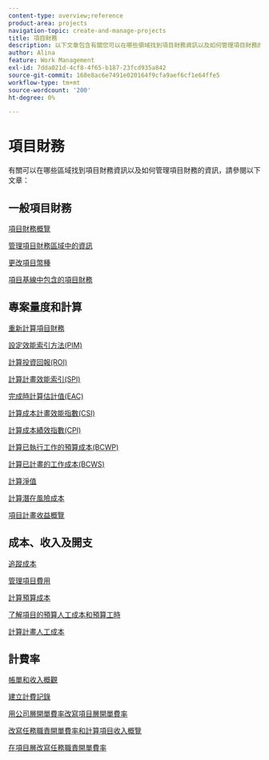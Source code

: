 ```yaml
---
content-type: overview;reference
product-area: projects
navigation-topic: create-and-manage-projects
title: 項目財務
description: 以下文章包含有關您可以在哪些領域找到項目財務資訊以及如何管理項目財務的資訊。
author: Alina
feature: Work Management
exl-id: 7dda021d-4cf8-4f65-b187-23fcd935a842
source-git-commit: 168e8ac6e7491e020164f9cfa9aef6cf1e64ffe5
workflow-type: tm+mt
source-wordcount: '200'
ht-degree: 0%

---
```


# 項目財務

有關可以在哪些區域找到項目財務資訊以及如何管理項目財務的資訊，請參閱以下文章：

## 一般項目財務

[項目財務概覽](../../../manage-work/projects/project-finances/project-finances-overview-1.md)

[管理項目財務區域中的資訊](../../../manage-work/projects/project-finances/manage-project-finance-area.md)

[更改項目幣種](../../../manage-work/projects/project-finances/change-project-currency.md)

[項目基線中包含的項目財務](../../../manage-work/projects/project-finances/project-finances-included-in-project-baselines.md)

## 專案量度和計算

[重新計算項目財務](../../../manage-work/projects/project-finances/recalculate-project-finances.md)

[設定效能索引方法(PIM)](../../../manage-work/projects/project-finances/set-pim.md)

[計算投資回報(ROI)](../../../manage-work/projects/project-finances/calculate-roi.md)

[計算計畫效能索引(SPI)](../../../manage-work/projects/project-finances/calculate-spi.md)

[完成時計算估計值(EAC)](../../../manage-work/projects/project-finances/calculate-eac.md)

[計算成本計畫效能指數(CSI)](../../../manage-work/projects/project-finances/calculate-csi.md)

[計算成本績效指數(CPI)](../../../manage-work/projects/project-finances/calculate-cpi.md)

[計算已執行工作的預算成本(BCWP)](../../../manage-work/projects/project-finances/calculate-bcwp.md)

[計算已計畫的工作成本(BCWS)](../../../manage-work/projects/project-finances/calculate-bcws.md)

[計算淨值](../../../manage-work/projects/project-finances/calculate-net-value.md)

[計算潛在風險成本](../../../manage-work/projects/project-finances/potential-risk-cost.md)

[項目計畫收益概覽](../../../manage-work/projects/project-finances/project-planned-benefit.md)

## 成本、收入及開支

[追蹤成本](../../../manage-work/projects/project-finances/track-costs.md)

[管理項目費用](../../../manage-work/projects/project-finances/manage-project-expenses.md)

[計算預算成本](../../../manage-work/projects/project-finances/budgeted-cost.md)

[了解項目的預算人工成本和預算工時](../../../manage-work/projects/project-finances/budgeted-labor-cost.md)

[計算計畫人工成本](../../../manage-work/projects/project-finances/planned-labor-cost.md)

<!--
<p data-mc-conditions="QuicksilverOrClassic.Quicksilver,QuicksilverOrClassic.Draft mode"><a href="../../../manage-work/projects/project-finances/export-billing-record-details.md" class="MCXref xref" xrefformat="{para}">Export billing record details as a PDF file</a> </p>
-->

<!--
<p data-mc-conditions="QuicksilverOrClassic.Draft mode"><a href="../../../manage-work/projects/project-finances/how-workfront-calculates-finances.md" class="MCXref xref" xrefformat="{para}">How Adobe Workfront calculates finances </a> </p>
-->

## 計費率

[帳單和收入概觀](../../../manage-work/projects/project-finances/billing-and-revenue-overview.md)

[建立計費記錄](../../../manage-work/projects/project-finances/create-billing-records.md)

[用公司層開單費率改寫項目層開單費率](../../../manage-work/projects/project-finances/override-project-level-with-company-level-billing-rates.md)

[改寫任務職責開單費率和計算項目收入概覽](../../../manage-work/projects/project-finances/override-role-billing-rates-and-calculate-project-revenue.md)

[在項目層改寫任務職責開單費率](../../../manage-work/projects/project-finances/override-job-role-billing-rates-at-the-project-level.md)
